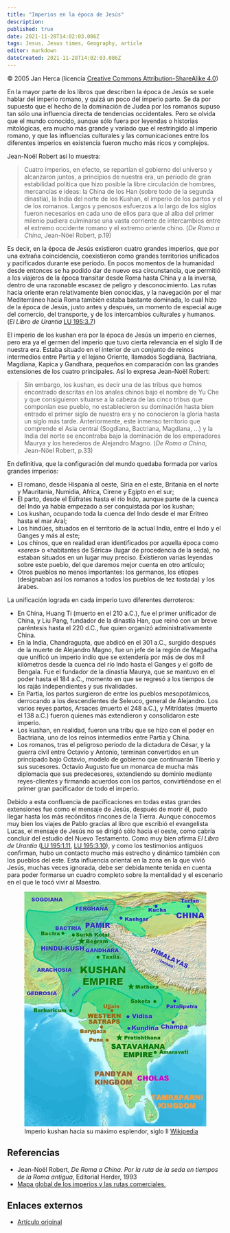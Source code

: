 ```yaml
---
title: "Imperios en la época de Jesús"
description: 
published: true
date: 2021-11-28T14:02:03.086Z
tags: Jesus, Jesus times, Geography, article
editor: markdown
dateCreated: 2021-11-28T14:02:03.086Z
---
```


<p class="v-card v-sheet theme--light grey lighten-3 px-2">© 2005 Jan Herca (licencia <a href="/es/license">Creative Commons Attribution-ShareAlike 4.0</a>)</p>

En la mayor parte de los libros que describen la época de Jesús se suele hablar del imperio romano, y quizá un poco del imperio parto. Se da por supuesto que el hecho de la dominación de Judea por los romanos supuso tan sólo una influencia directa de tendencias occidentales. Pero se olvida que el mundo conocido, aunque sólo fuera por leyendas o historias mitológicas, era mucho más grande y variado que el restringido al imperio romano, y que las influencias culturales y las comunicaciones entre los diferentes imperios en existencia fueron mucho más ricos y complejos.

Jean-Noël Robert así lo muestra:

> Cuatro imperios, en efecto, se repartían el gobierno del universo y alcanzaron juntos, a principios de nuestra era, un período de gran estabilidad política que hizo posible la libre circulación de hombres, mercancías e ideas: la China de los Han (sobre todo de la segunda dinastía), la India del norte de los Kushan, el imperio de los partos y el de los romanos. Largos y penosos esfuerzos a lo largo de los siglos fueron necesarios en cada uno de ellos para que al alba del primer milenio pudiera culminarse una vasta corriente de intercambios entre el extremo occidente romano y el extremo oriente chino. (_De Roma a China_, Jean-Nöel Robert, p.19)

Es decir, en la época de Jesús existieron cuatro grandes imperios, que por una extraña coincidencia, coexistieron como grandes territorios unificados y pacificados durante ese período. En pocos momentos de la humanidad desde entonces se ha podido dar de nuevo esa circunstancia, que permitió a los viajeros de la época transitar desde Roma hasta China y a la inversa, dentro de una razonable escasez de peligro y desconocimiento. Las rutas hacia oriente eran relativamente bien conocidas, y la navegación por el mar Mediterráneo hacia Roma también estaba bastante dominada, lo cual hizo de la época de Jesús, justo antes y después, un momento de especial auge del comercio, del transporte, y de los intercambios culturales y humanos. (_El Libro de Urantia_ <a id="a18_757"></a>[LU 195:3.7](/es/The_Urantia_Book/195#p3_7))

El imperio de los kushan era por la época de Jesús un imperio en ciernes, pero era ya el germen del imperio que tuvo cierta relevancia en el siglo II de nuestra era. Estaba situado en el interior de un conjunto de reinos intermedios entre Partia y el lejano Oriente, llamados Sogdiana, Bactriana, Magdiana, Kapica y Gandhara, pequeños en comparación con las grandes extensiones de los cuatro principales. Así lo expresa Jean-Noël Robert:

> Sin embargo, los kushan, es decir una de las tribus que hemos encontrado descritas en los anales chinos bajo el nombre de Yu Che y que consiguieron situarse a la cabeza de las cinco tribus que componían ese pueblo, no establecieron su dominación hasta bien entrado el primer siglo de nuestra era y no conocieron la gloria hasta un siglo más tarde. Anteriormente, este inmenso territorio que comprende el Asia central (Sogdiana, Bactriana, Magdiana, ...) y la India del norte se encontraba bajo la dominación de los emperadores Maurya y los herederos de Alejandro Magno. (_De Roma a China_, Jean-Nöel Robert, p.33)

En definitiva, que la configuración del mundo quedaba formada por varios grandes imperios:
- El romano, desde Hispania al oeste, Siria en el este, Britania en el norte y Mauritania, Numidia, Africa, Cirene y Egipto en el sur;
- El parto, desde el Eúfrates hasta el río Indo, aunque parte de la cuenca del Indo ya había empezado a ser conquistada por los kushan;
- Los kushan, ocupando toda la cuenca del Indo desde el mar Eritreo hasta el mar Aral;
- Los hindúes, situados en el territorio de la actual India, entre el Indo y el Ganges y más al este;
- Los chinos, que en realidad eran identificados por aquella época como «_seres_» o «habitantes de Sérica» (lugar de procedencia de la seda), no estaban situados en un lugar muy preciso. Existieron varias leyendas sobre este pueblo, del que daremos mejor cuenta en otro artículo;
- Otros pueblos no menos importantes: los germanos, los etíopes (designaban así los romanos a todos los pueblos de tez tostada) y los árabes.

La unificación lograda en cada imperio tuvo diferentes derroteros:
- En China, Huang Ti (muerto en el 210 a.C.), fue el primer unificador de China, y Liu Pang, fundador de la dinastía Han, que reinó con un breve paréntesis hasta el 220 d.C., fue quien organizó administrativamente China.
- En la India, Chandragupta, que abdicó en el 301 a.C., surgido después de la muerte de Alejandro Magno, fue un jefe de la región de Magadha que unificó un imperio indio que se extendería por más de dos mil kilómetros desde la cuenca del río Indo hasta el Ganges y el golfo de Bengala. Fue el fundador de la dinastía Maurya, que se mantuvo en el poder hasta el 184 a.C., momento en que se regresó a los tiempos de los rajás independientes y sus rivalidades.
- En Partia, los partos surgieron de entre los pueblos mesopotámicos, derrocando a los descendientes de Seleuco, general de Alejandro. Los varios reyes partos, Arsaces (muerto el 248 a.C.), y Mitrídates (muerto el 138 a.C.) fueron quienes más extendieron y consolidaron este imperio.
- Los kushan, en realidad, fueron una tribu que se hizo con el poder en Bactriana, uno de los reinos intermedios entre Partia y China.
- Los romanos, tras el peligroso período de la dictadura de César, y la guerra civil entre Octavio y Antonio, terminan convertidos en un principado bajo Octavio, modelo de gobierno que continuarán Tiberio y sus sucesores. Octavio Augusto fue un monarca de mucha más diplomacia que sus predecesores, extendiendo su dominio mediante reyes-clientes y firmando acuerdos con los partos, convirtiéndose en el primer gran pacificador de todo el imperio.

Debido a esta confluencia de pacificaciones en todas estas grandes extensiones fue como el mensaje de Jesús, después de morir él, pudo llegar hasta los más recónditos rincones de la Tierra. Aunque conocemos muy bien los viajes de Pablo gracias al libro que escribió el evangelista Lucas, el mensaje de Jesús no se dirigió sólo hacia el oeste, como cabría concluir del estudio del Nuevo Testamento. Como muy bien afirma _El Libro de Urantia_ (<a id="a39_442"></a>[LU 195:1.11](/es/The_Urantia_Book/195#p1_11), <a id="a39_489"></a>[LU 195:3.10](/es/The_Urantia_Book/195#p3_10)), y como los testimonios antiguos confirman, hubo un contacto mucho más estrecho y dinámico también con los pueblos del este. Esta influencia oriental en la zona en la que vivió Jesús, muchas veces ignorada, debe ser debidamente tenida en cuenta para poder formarse un cuadro completo sobre la mentalidad y el escenario en el que le tocó vivir al Maestro.

<figure id="Figure_1" class="image urantiapedia">
<img src="/image/article/Jan_Herca/Empires_at_the_time_of_Jesus/466px-Kushanmap.jpg">
<figcaption>Imperio kushan hacia su máximo esplendor, siglo II <a href="http://en.wikipedia.org/wiki/Kushanmap.jpg">Wikipedia</a></figcaption>
</figure>

## Referencias

* Jean-Noël Robert, _De Roma a China. Por la ruta de la seda en tiempos de la Roma antigua_, Editorial Herder, 1993
* [Mapa global de los imperios y las rutas comerciales.](http://intranet.dalton.org/groups/Rome/RMap2.html)

## Enlaces externos

* [Artículo original](https://buscandoajesus.wordpress.com/articulos/imperios-en-la-epoca-de-jesus/)